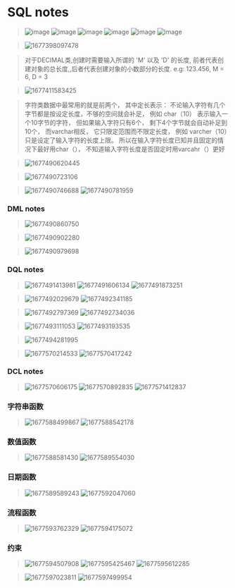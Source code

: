 # SQL notes

>![image](https://user-images.githubusercontent.com/89850899/221398694-26001965-64d1-4ec3-b826-e91874426fa6.png)
>![image](https://user-images.githubusercontent.com/89850899/221398696-b54784ac-43a1-4089-85db-66c3d10633ad.png)
>![image](https://user-images.githubusercontent.com/89850899/221398703-60461b89-3437-4f6a-8040-0e036f63f923.png)
>![image](https://user-images.githubusercontent.com/89850899/221398722-316a0252-1b6f-4dbf-a038-071647837e89.png)
>![image](https://user-images.githubusercontent.com/89850899/221398728-a931a841-1ac0-4d67-afdd-bc817bb3262e.png)
>![image](https://user-images.githubusercontent.com/89850899/221398735-0a2afd15-bdce-4daf-9a25-0e4f079c4d94.png)



>![1677398097478](https://user-images.githubusercontent.com/89850899/221398888-d58c0a60-d977-4fe8-aa34-a4749b0ccb5c.png)

>对于DECIMAL类,创建时需要输入所谓的 'M' 以及 'D' 的长度, 前者代表创建对象的总长度,,后者代表创建对象的小数部分的长度. e.g: 123.456, M = 6, D = 3


>![1677411583425](https://user-images.githubusercontent.com/89850899/221408280-f83d2175-4fdd-46b7-8dc4-fac5eddc2195.png)

>字符类数据中最常用的就是前两个， 其中定长表示： 不论输入字符有几个字节都是按设定长度，不够的空间就会补足， 例如 char（10） 表示输入一个10字节的字符， 但如果输入字符只有6个， 剩下4个字节就会自动补足到10个， 而varchar相反， 它只限定范围而不限定长度， 例如 varcher（10）只是设定了输入字符的长度上限。 所以在输入字符长度已知并且固定的情况下最好用char（）， 不知道输入字符长度是否固定时用varcahr（）更好

>![1677490620445](https://user-images.githubusercontent.com/89850899/221527617-6a06a510-6aa2-4a33-9df2-eaf9194693cf.png)

>![1677490723106](https://user-images.githubusercontent.com/89850899/221527995-55996a0e-450f-4249-a3c9-55b5ab2a5c5c.png)

>![1677490746688](https://user-images.githubusercontent.com/89850899/221528080-4bd4860f-312a-43c3-88bb-0b48b79cda16.png)
> ![1677490781959](https://user-images.githubusercontent.com/89850899/221528198-117d0aaf-1d5d-45e9-87d9-504c7ed8f0cc.png)


### DML notes
>![1677490860750](https://user-images.githubusercontent.com/89850899/221528474-51628138-ff5a-43bd-b9d7-a9f37a7abfc2.png)

>![1677490902280](https://user-images.githubusercontent.com/89850899/221528636-61b6becd-6a80-47ab-8596-29cf997f9daf.png)

>![1677490979698](https://user-images.githubusercontent.com/89850899/221528927-90d0c7d4-1809-4e45-a52b-89f538cc2136.png)


### DQL notes

>![1677491413981](https://user-images.githubusercontent.com/89850899/221530626-6732e57f-af51-423f-b2eb-cf4bb73a9c11.png)
>![1677491606134](https://user-images.githubusercontent.com/89850899/221531337-83c4fa17-7727-450c-8a94-19cde0b75464.png)
>![1677491873251](https://user-images.githubusercontent.com/89850899/221532430-5597cc22-ee49-44bb-8ad3-384f28d1352b.png)

>![1677492029679](https://user-images.githubusercontent.com/89850899/221533115-1bd3f441-83f7-450d-8287-afa4cd962a5d.png)
>![1677492341185](https://user-images.githubusercontent.com/89850899/221534337-7e23e671-599c-4138-86fd-b0313ecdef06.png)


>![1677492797369](https://user-images.githubusercontent.com/89850899/221536009-6408b7db-200f-4203-9b50-c1fa0b7fb7ed.png)
>![1677492734036](https://user-images.githubusercontent.com/89850899/221535738-091c06b3-b70c-49e1-bfa1-2e1d9bb4acb4.png)

>![1677493111053](https://user-images.githubusercontent.com/89850899/221537176-924a38ae-07b0-434a-b12f-9f191dd75dc5.png)
>![1677493193535](https://user-images.githubusercontent.com/89850899/221537471-7476a31b-4531-418b-b08e-16be3e9fc4b1.png)

> ![1677494281995](https://user-images.githubusercontent.com/89850899/221541621-cc18bec1-47ad-477e-98d8-f50938255c9c.png)

>![1677570214533](https://user-images.githubusercontent.com/89850899/221786732-765b72f1-2377-4bbb-884b-0d811ddad99c.png)
>![1677570417242](https://user-images.githubusercontent.com/89850899/221787391-faf70879-fbab-4d5b-a45b-5e70f8e1a255.png)



### DCL notes
>![1677570606175](https://user-images.githubusercontent.com/89850899/221788015-82739e84-eaba-48f8-9e82-59e7f9adb780.png)
> ![1677570892835](https://user-images.githubusercontent.com/89850899/221789018-93dd9db3-7a71-4fd8-97fe-bdc0dd955ac1.png)
>![1677571412837](https://user-images.githubusercontent.com/89850899/221790883-a164a573-a650-40bc-bf8a-98c107d3c2a6.png)


### 字符串函数
>![1677588499867](https://user-images.githubusercontent.com/89850899/221858529-fc9e75b2-629f-4c1a-90e2-a602e0b52127.png)
>![1677588542178](https://user-images.githubusercontent.com/89850899/221858602-311080a4-bb5e-4754-816a-520d57485851.png)


### 数值函数
>![1677588581430](https://user-images.githubusercontent.com/89850899/221858788-a872ba33-8dd7-40a5-aff9-f42e995a233d.png)
>![1677589554030](https://user-images.githubusercontent.com/89850899/221862758-999b2407-fcfe-4a72-9908-60489074bdbe.png)


### 日期函数
>![1677589589243](https://user-images.githubusercontent.com/89850899/221862960-75a4306b-1096-475b-945d-90aa660547d9.png)
>![1677592047060](https://user-images.githubusercontent.com/89850899/221872790-1a2891c4-c8af-4027-8d0b-133c9a4c6914.png)


### 流程函数
>![1677593762329](https://user-images.githubusercontent.com/89850899/221880044-71a02409-bd62-45cf-b08a-7431ecda357e.png)
>![1677594175072](https://user-images.githubusercontent.com/89850899/221881807-ee563b51-eb45-401d-862a-67f9a40bc74b.png)


### 约束
>![1677594507908](https://user-images.githubusercontent.com/89850899/221883370-01d0b7ff-6815-438c-bb3d-033eee2680bd.png)
>![1677595425467](https://user-images.githubusercontent.com/89850899/221887524-0d1e1b41-781a-49a0-97f3-93467505567d.png)
>![1677595612285](https://user-images.githubusercontent.com/89850899/221888355-5065c7ed-2980-4366-919a-6c6e6909cde7.png)


>![1677597023811](https://user-images.githubusercontent.com/89850899/221894947-561ead09-046a-425f-80d8-fa993ccd2a8f.png)
>![1677597499954](https://user-images.githubusercontent.com/89850899/221897065-1ff6767b-8604-4ac4-8417-b8b1dfc25f29.png)



